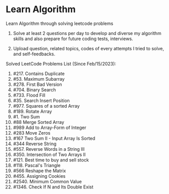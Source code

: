 # Learn Algorithm

Learn Algorithm through solving leetcode problems

1. Solve at least 2 questions per day to develop and diverse my algorithm skills and also prepare for future coding tests, interviews.

2. Upload question, related topics, codes of every attempts I tried to solve, and self-feedbacks.

Solved LeetCode Problems List (Since Feb/15/2023):

1. #217. Contains Duplicate
2. #53. Maximum Subarray
3. #278. First Bad Version
4. #704. Binary Search
5. #733. Flood Fill
6. #35. Search Insert Position
7. #977. Squares of a sorted Array
8. #189. Rotate Array 
9. #1. Two Sum
10. #88 Merge Sorted Array
11. #989 Add to Array-Form of Integer
12. #283 Move Zeros
13. #167 Two Sum II - Input Array Is Sorted
14. #344 Reverse String
15. #557. Reverse Words in a String III
16. #350. Intersection of Two Arrays II
17. #121. Best time to buy and sell stock
18. #118. Pascal's Triangle
19. #566 Reshape the Matrix
20. #455. Assigning Cookies
21. #2540. Minimum Common Value
22. #1346. Check If N and Its Double Exist
